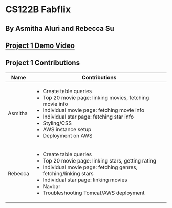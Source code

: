 # CS122B Fabflix
## By Asmitha Aluri and Rebecca Su
## [Project 1 Demo Video](https://drive.google.com/file/d/1rMphVmC_LnNFGCZipHyd4ApsRIuF9lG_/view?usp=sharing)
## Project 1 Contributions
|Name|Contributions|
|---|------------|
|Asmitha|<ul><li>Create table queries</li><li>Top 20 movie page: linking movies, fetching movie info</li><li>Individual movie page: fetching movie info</li><li>Individual star page: fetching star info</li><li>Styling/CSS</li><li>AWS instance setup</li><li>Deployment on AWS</li></ul>|
|Rebecca|<ul><li>Create table queries</li><li>Top 20 movie page: linking stars, getting rating</li><li>Individual movie page: fetching genres, fetching/linking stars</li><li>Individual star page: linking movies</li><li>Navbar</li><li>Troubleshooting Tomcat/AWS deployment</li></ul>|
